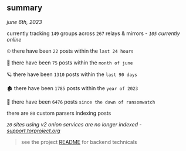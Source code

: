 
## summary
_june 6th, 2023_

currently tracking `149` groups across `267` relays & mirrors - _`105` currently online_

⏲ there have been `22` posts within the `last 24 hours`

🦈 there have been `75` posts within the `month of june`

🪐 there have been `1310` posts within the `last 90 days`

🏚 there have been `1785` posts within the `year of 2023`

🦕 there have been `6476` posts `since the dawn of ransomwatch`

there are `80` custom parsers indexing posts

_`20` sites using v2 onion services are no longer indexed - [support.torproject.org](https://support.torproject.org/onionservices/v2-deprecation/)_

> see the project [README](https://github.com/joshhighet/ransomwatch#ransomwatch--) for backend technicals

